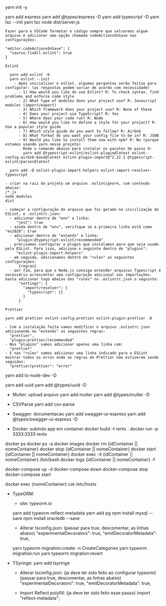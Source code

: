 yarn init -y

yarn add express
yarn add @types/express -D
yarn add typescript -D
yarn tsc --init
  yarn tsc
  node dist/server.js

```
Fazer para o VSCode formatar o código sempre que salvarmos algum arquivo é adicionar uma opção chamada codeActionsOnSave nas configurações:

"editor.codeActionsOnSave": {
  "source.fixAll.eslint": true
}

Eslint

  yarn add eslint -D
  yarn eslint --init
    - Após inicializar o eslint, algumas perguntas serão feitas para configurar: (as respostas podem variar de acordo com necessidade)
      - 1) How would you like do use Eslint? R: To check syntax, find problems and enforce code style
      - 2) What type of modules does your project use? R: Javascript modules (import/export)
      - 3) Which framework does your project use? R: None of these
      - 4) Does your project use TypeScript? R: Yes
      - 5) Where does your code run? R: Node
      - 6) How would you like to define a style for your project? R: Use a popular style guide
      - 7) Which style guide do you want to follow? R: Airbnb
      - 8) What format do you want your config file to be in? R: JSON
      - 9) Would you like to install them now with npm? R: No (porque estamos usando yarn nesse projeto)
        Rode o comando abaixo para instalar os pacotes do passo 9:
        yarn add @typescript-eslint/eslint-plugin@latest eslint-config-airbnb-base@latest eslint-plugin-import@^2.22.1 @typescript-eslint/parser@latest
  
  yarn add -D eslint-plugin-import-helpers eslint-import-resolver-typescript

- criar na raiz do projeto um arquivo .eslintignore, com conteudo abaixo:
/*.js
node_modules
dist

- começar a configuração do arquivo que foi gerado na inicilização do ESLint, o .eslintrc.json:
  - adicionar dentro de "env" a linha:
     "jest": true
  - ainda dentro de "env", verifique se a primeira linha está como "es2020": true
  - adicionar dentro de "extends" a linha:
     "plugin:@typescript-eslint/recommended"
  - precisamos configurar o plugin que instalamos para que seja usado pelo ESLint. Para isso, adicione o seguinte dentro de "plugins":
     "eslint-plugin-import-helpers"
  - em seguida, adicionamos dentro de "rules" as seguintes configurações:
      {regras}
  - por fim, para que o Node.js consiga entender arquivos Typescript é necessário acrescentar uma configuração adicional nas importações. basta adicionar logo abaixo das "rules" no .eslintrc.json o seguinte:
      "settings": {
        "import/resolver": {
          "typescript": {}
        }
      }
```

```
Prettier

yarn add prettier eslint-config-prettier eslint-plugin-prettier -D

- Com a instalação feita vamos modificar o arquivo .eslintrc.json adicionando no "extends" as seguintes regras:
  "prettier",
  "plugin:prettier/recommended"
- Nos "plugins" vamos adicionar apenas uma linha com:
  "prettier"
- E nas "rules" vamos adicionar uma linha indicado para o ESLint mostrar todos os erros onde as regras do Prettier não estiverem sendo seguidas:
  "prettier/prettier": "error"
```

yarn add ts-node-dev -D

yarn add uuid
yarn add @types/uuid -D

- Multer: upload arquivo
yarn add multer
yarn add @types/multer -D

- CSVParse
yarn add csv-parse

- Swagger: documentacao
yarn add swagger-ui-express
yarn add @types/swagger-ui-express -D

- Docker: subindo app em container
docker build -t rentx .
docker run -p 3333:3333 rentx

docker ps
docker ps -a
docker images
docker rm {idContainer || nomeContainer}
docker stop {idContainer || nomeContainer}
docker start {idContainer || nomeContainer}
docker exec -it {idContainer || nomeContainer} /bin/bash
docker logs {idContainer || nomeContainer} -f

docker-compose up -d
docker-compose down
docker-compose stop
docker-compose start

docker exec {nomeContainer} cat /etc/hosts

- TypeORM: 
  - site: typeorm.io

  yarn add typeorm reflect-metadata
  yarn add pg
    npm install mysql --save
    npm install oracledb --save

  - Alterar tsconfig.json: (passar para true, descomentar, as linhas abaixo)
    "experimentalDecorators": true,
    "emitDecoratorMetadata": true,

  yarn typeorm migration:create -n CreateCategories
  yarn typeorm migration:run
  yarn typeorm migration:revert

- TSyringe:
  yarn add tsyringe

  - Alterar tsconfig.json: (ja deve ter sido feito ao configurar typeorm) (passar para true, descomentar, as linhas abaixo)
    "experimentalDecorators": true,
    "emitDecoratorMetadata": true,
  
  - Import Reflect polyfill: (ja deve ter sido feito esse passo)
    import "reflect-metadata";
